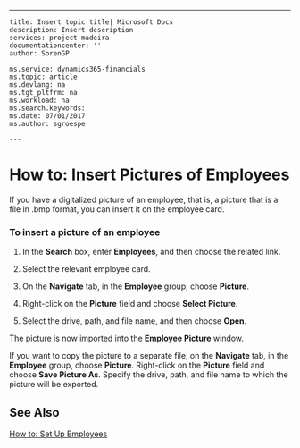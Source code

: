 ---
    title: Insert topic title| Microsoft Docs
    description: Insert description
    services: project-madeira
    documentationcenter: ''
    author: SorenGP

    ms.service: dynamics365-financials
    ms.topic: article
    ms.devlang: na
    ms.tgt_pltfrm: na
    ms.workload: na
    ms.search.keywords:
    ms.date: 07/01/2017
    ms.author: sgroespe

    ---
# How to: Insert Pictures of Employees
If you have a digitalized picture of an employee, that is, a picture that is a file in .bmp format, you can insert it on the employee card.  
  
### To insert a picture of an employee  
  
1.  In the **Search** box, enter **Employees**, and then choose the related link.  
  
2.  Select the relevant employee card.  
  
3.  On the **Navigate** tab, in the **Employee** group, choose **Picture**.  
  
4.  Right\-click on the **Picture** field and choose **Select Picture**.  
  
5.  Select the drive, path, and file name, and then choose **Open**.  
  
 The picture is now imported into the **Employee Picture** window.  
  
 If you want to copy the picture to a separate file, on the **Navigate** tab, in the **Employee** group, choose **Picture**. Right\-click on the **Picture** field and choose **Save Picture As**. Specify the drive, path, and file name to which the picture will be exported.  
  
## See Also  
 [How to: Set Up Employees](../HumanResources/how-to-set-up-employees.md)